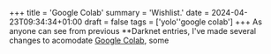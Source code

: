 +++
title = 'Google Colab'
summary = 'Wishlist.'
date = 2024-04-23T09:34:34+01:00
draft = false
tags = ['yolo''google colab']
+++
As anyone can see from previous **Darknet entries, I've made several changes to acomodate [Google Colab](https://colab.research.google.com/), some

